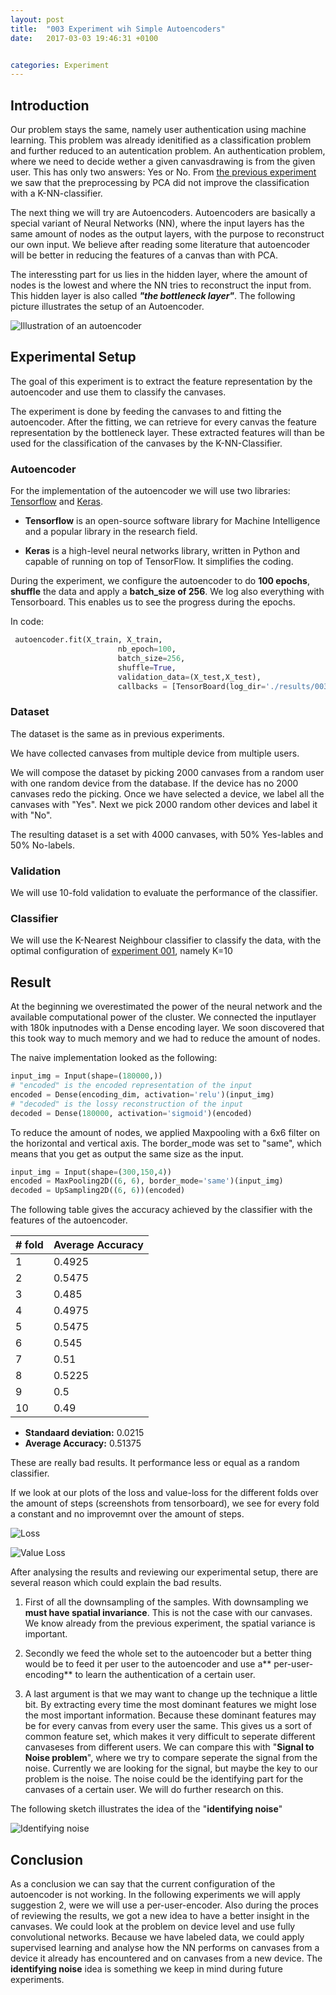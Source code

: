 ```yaml
---
layout: post
title:  "003 Experiment wih Simple Autoencoders"
date:   2017-03-03 19:46:31 +0100


categories: Experiment
---
```


## Introduction

Our problem stays the same, namely user authentication using machine learning. This problem was already idenitified as a classification problem and further reduced to an autentication problem. An authentication problem, where we need to decide wether a given canvasdrawing is from the given user. This has only two answers: Yes or No. 
From [the previous experiment](https://cmaixen.github.io/Masterthesis/experiment/2017/02/03/002_Experiment_with_PCA_and_NN_Classifier.html) we saw that the preprocessing by PCA did not improve the classification with a K-NN-classifier.

The next thing we will try are Autoencoders. Autoencoders are basically a special variant of Neural Networks (NN), where the input layers has the same amount of nodes as the output layers, with the purpose to reconstruct our own input. We believe after reading some literature that autoencoder will be better in reducing the features of a canvas than with PCA.  

The interessting part for us lies in the hidden layer, where the amount of nodes is the lowest and where the NN tries to  reconstruct the input from. This hidden layer is also called ***"the bottleneck layer"***. The following picture illustrates the setup of an Autoencoder. 

![Illustration of an autoencoder](http://nghiaho.com/wp-content/uploads/2012/12/autoencoder_network1.png)


## Experimental Setup
The goal of this experiment is to extract the feature representation by the autoencoder and use them to classify the canvases. 

The experiment is done by feeding the canvases to and fitting the autoencoder. After the fitting, we can retrieve for every canvas the feature representation by the bottleneck layer.
These extracted features will than be used for the classification of the canvases by the K-NN-Classifier.

### Autoencoder

For the implementation of the autoencoder we will use two libraries: [Tensorflow]() and [Keras](). 

* **Tensorflow** is an open-source software library for Machine Intelligence and a popular library in the research field.

* **Keras** is a high-level neural networks library, written in Python and capable of running on top of TensorFlow. It simplifies the coding.


During the experiment, we configure the autoencoder to do **100 epochs**, **shuffle** the data and apply a **batch_size of 256**. We log also everything with Tensorboard. This enables us to see the progress during the epochs.

In code: 

```python
 autoencoder.fit(X_train, X_train,
                        nb_epoch=100,
                        batch_size=256,
                        shuffle=True,
                        validation_data=(X_test,X_test),
                        callbacks = [TensorBoard(log_dir='./results/003_Simple_Autoencoder')])
```



### Dataset


The dataset is the same as in previous experiments.

We have collected canvases from multiple device from multiple users. 

We will compose the dataset by picking 2000 canvases from a random user with one random device from the database. If the device has no 2000 canvases redo the picking. Once we have selected a device, we label all the canvases with "Yes". Next we pick 2000 random other devices and label it with "No".

The resulting dataset is a set with 4000 canvases, with 50% Yes-lables and 50% No-labels.

### Validation

We will use 10-fold validation to evaluate the performance of the classifier.

### Classifier

We will use the K-Nearest Neighbour classifier to classify the data, with the optimal configuration of [experiment 001](https://cmaixen.github.io/Masterthesis/experiment/2017/01/30/001_Experiment_with_NN_classifier.html), namely K=10

## Result

At the beginning we overestimated the power of the neural network and the available computational power of the cluster. We connected the inputlayer with 180k inputnodes with a Dense encoding layer. We soon discovered that this took way to much memory and we had to reduce the amount of nodes.

The naive implementation looked as the following:  

```python
input_img = Input(shape=(180000,))
# "encoded" is the encoded representation of the input
encoded = Dense(encoding_dim, activation='relu')(input_img)
# "decoded" is the lossy reconstruction of the input
decoded = Dense(180000, activation='sigmoid')(encoded)
```

To reduce the amount of nodes, we applied Maxpooling with a 6x6 filter on the horizontal and vertical axis. The border_mode was set to "same", which means that you get as output the same size as the input. 

```python
input_img = Input(shape=(300,150,4))
encoded = MaxPooling2D((6, 6), border_mode='same')(input_img)
decoded = UpSampling2D((6, 6))(encoded)
```
The following table gives the accuracy achieved by the classifier with the features of the autoencoder.


| # fold | Average Accuracy |
|--------|------------------|
| 1      | 0.4925           |
| 2      | 0.5475           |
| 3      | 0.485            |
| 4      | 0.4975           |
| 5      | 0.5475           |
| 6      | 0.545            |
| 7      | 0.51             |
| 8      | 0.5225           |
| 9      | 0.5              |
| 10     | 0.49             |


*	**Standaard deviation:** 0.0215
* 	**Average Accuracy:** 0.51375

These are really bad results. It performance less or equal as a random classifier.

If we look at our plots of the loss and value-loss for the different folds over the amount of steps (screenshots from tensorboard), we see for every fold a constant and no improvemnt over the amount of steps. 

![Loss](https://raw.githubusercontent.com/cmaixen/Masterthesis/master/_images/003_simple_autoencoder_loss_function.png)

![Value Loss](https://raw.githubusercontent.com/cmaixen/Masterthesis/master/_images/003_simple_autoencoder_valueloss_function.png)

After analysing the results and reviewing our experimental setup, there are several reason which could explain the bad results.

1.  First of all the downsampling of the samples. With downsampling we **must have spatial invariance**. This is not the case with our canvases. We know already from the previous experiment, the spatial variance is important.

2. Secondly we feed the whole set to the autoencoder but a better thing would be to feed it per user to the autoencoder and use a** per-user-encoding** to learn the authentication of a certain user.

3. A last argument is that we may want to change up the technique a little bit. By extracting every time the most dominant features we might lose the most important information. Because these dominant features may be for every canvas from every user the same. This gives us a sort of common feature set, which makes it very difficult to seperate different canvaseses from different users. We can compare this with "**Signal to Noise problem**", where we try to compare seperate the signal from the noise. Currently we are looking for the signal, but maybe the key to our problem is the noise. The noise could be the identifying part for the canvases of a certain user. We will do further research on this.

The following sketch illustrates the idea of the "**identifying noise**"

![Identifying noise](https://raw.githubusercontent.com/cmaixen/Masterthesis/master/_images/003_simple_autoencoder_sketch.png)

## Conclusion

As a conclusion we can say that the current configuration of the autoencoder is not working. In the following experiments we will apply suggestion 2, were we will use a per-user-encoder. Also during the proces of reviewing the results, we got a new idea to have a better insight in the canvases. We could look at the problem on device level and use fully convolutional networks. Because we have labeled data, we could apply supervised learning and analyse how the NN performs on canvases from a device it already has encountered and on canvases from a new device. The **identifying noise** idea is something we keep in mind during future experiments.






